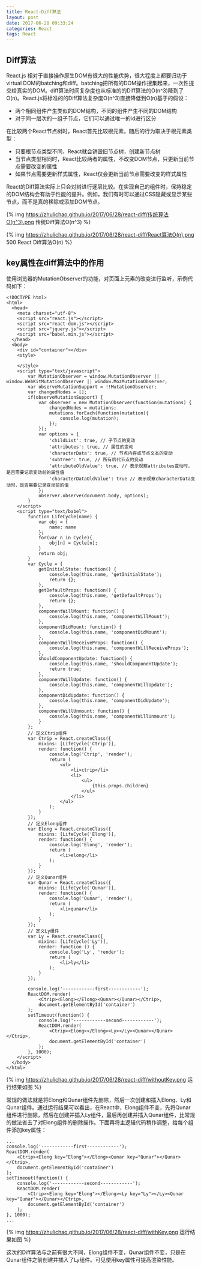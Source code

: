 ```yaml
---
title: React-Diff算法
layout: post
date: 2017-06-28 09:33:24
categories: React
tags: React
---
```


## Diff算法

React.js 相对于直接操作原生DOM有很大的性能优势，很大程度上都要归功于virtual DOM的batching和diff。batching把所有的DOM操作搜集起来，一次性提交给真实的DOM。diff算法时间复杂度也从标准的的Diff算法的O(n^3)降到了O(n)。React.js将标准的的Diff算法复杂度O(n^3)直接降低到O(n)基于的假设：

- 两个相同组件产生类似的DOM结构，不同的组件产生不同的DOM结构
- 对于同一层次的一组子节点，它们可以通过唯一的id进行区分

在比较两个React节点树时，React首先比较根元素，随后的行为取决于根元素类型：

- 只要根节点类型不同，React就会销毁旧节点树，创建新节点树
- 当节点类型相同时，React比较两者的属性，不改变DOM节点，只更新当前节点需要改变的属性
- 如果节点需要更新样式属性，React仅会更新当前节点需要改变的样式属性

React的Diff算法实际上只会对树进行逐层比较。在实现自己的组件时，保持稳定的DOM结构会有助于性能的提升。例如，我们有时可以通过CSS隐藏或显示某些节点，而不是真的移除或添加DOM节点。

{% img https://zhulichao.github.io/2017/06/28/react-diff/传统算法O(n^3).png 传统Diff算法O(n^3) %}

{% img https://zhulichao.github.io/2017/06/28/react-diff/React算法O(n).png 500 React Diff算法O(n) %}

## key属性在diff算法中的作用

使用浏览器的MutationObserver的功能，对页面上元素的改变进行监听，示例代码如下：

```
<!DOCTYPE html>
<html>
  <head>
    <meta charset="utf-8">
    <script src="react.js"></script>
    <script src="react-dom.js"></script>
    <script src="jquery.js"></script>
    <script src="babel.min.js"></script>
  </head>
  <body>
    <div id="container"></div>
    <style>

    </style>
    <script type="text/javascript">
        var MutationObserver = window.MutationObserver || window.WebKitMutationObserver || window.MozMutationObserver;
        var observeMutationSupport = !!MutationObserver;
        var changedNodes = [];
        if(observeMutationSupport) {
            var observer = new MutationObserver(function(mutations) {
                changedNodes = mutations;
                mutations.forEach(function(mutation){
                    console.log(mutation);
                });
            });
            var options = {
                'childList': true, // 子节点的变动
                'attributes': true, // 属性的变动
                'characterData': true, // 节点内容或节点文本的变动
                'subtree': true, // 所有后代节点的变动
                'attributeOldValue': true, // 表示观察attributes变动时，是否需要记录变动前的属性值
                'characterDataOldValue': true // 表示观察characterData变动时，是否需要记录变动前的值
            };
            observer.observe(document.body, options);
        }
    </script>
    <script type="text/babel">
        function LifeCycle(name) {
            var obj = {
                name: name
            };
            for(var n in Cycle){
                obj[n] = Cycle[n];
            }
            return obj;
        }
        var Cycle = {
            getInitialState: function() {
                console.log(this.name, 'getInitialState');
                return {};
            },
            getDefaultProps: function() {
                console.log(this.name, 'getDefaultProps');
                return {};
            },
            componentWillMount: function() {
                console.log(this.name, 'componentWillMount');
            },
            componentDidMount: function() {
                console.log(this.name, 'componentDidMount');
            },
            componentWillReceiveProps: function() {
                console.log(this.name, 'componentWillReceiveProps');
            },
            shouldComponentUpdate: function() {
                console.log(this.name, 'shouldComponentUpdate');
                return true;
            },
            componentWillUpdate: function() {
                console.log(this.name, 'componentWillUpdate');
            },
            componentDidUpdate: function() {
                console.log(this.name, 'componentDidUpdate');
            },
            componentWillUnmount: function() {
                console.log(this.name, 'componentWillUnmount');
            }
        };
        // 定义Ctrip组件
        var Ctrip = React.createClass({
            mixins: [LifeCycle('Ctrip')],
            render: function() {
                console.log('Ctrip', 'render');
                return (
                    <ul>
                        <li>ctrip</li>
                        <li>
                            <ul>
                                {this.props.children}
                            </ul>
                        </li>
                    </ul>
                );
            }
        });
        // 定义Elong组件
        var Elong = React.createClass({
            mixins: [LifeCycle('Elong')],
            render: function() {
                console.log('Elong', 'render');
                return (
                    <li>elong</li>
                );
            }
        });
        // 定义Qunar组件
        var Qunar = React.createClass({
            mixins: [LifeCycle('Qunar')],
            render: function() {
                console.log('Qunar', 'render');
                return (
                    <li>qunar</li>
                );
            }
        });
        // 定义Ly组件
        var Ly = React.createClass({
            mixins: [LifeCycle('Ly')],
            render: function () {
                console.log('Ly', 'render');
                return (
                    <li>ly</li>
                );
            }
        });

        console.log('------------first------------');
        ReactDOM.render(
            <Ctrip><Elong></Elong><Qunar></Qunar></Ctrip>,
            document.getElementById('container')
        );
        setTimeout(function() {
            console.log('------------second------------');
            ReactDOM.render(
                <Ctrip><Elong></Elong><Ly></Ly><Qunar></Qunar></Ctrip>,
                document.getElementById('container')
            );
        }, 1000);
    </script>
  </body>
</html>

```

{% img https://zhulichao.github.io/2017/06/28/react-diff/withoutKey.png 运行结果如图 %}

常规的做法就是将Elong和Qunar组件先删除，然后一次创建和插入Elong、Ly和Qunar组件。通过运行结果可以看出，在React中，Elong组件不变，先将Qunar组件进行删除，然后在创建并插入Ly组件，最后再创建并插入Qunar组件，比常规的做法省去了对Elong组件的删除操作。下面再将主逻辑代码稍作调整，给每个组件添加key属性：

```
...
console.log('------------first------------');
ReactDOM.render(
    <Ctrip><Elong key="Elong"></Elong><Qunar key="Qunar"></Qunar></Ctrip>,
    document.getElementById('container')
);
setTimeout(function() {
    console.log('------------second------------');
    ReactDOM.render(
        <Ctrip><Elong key="Elong"></Elong><Ly key="Ly"></Ly><Qunar key="Qunar"></Qunar></Ctrip>,
        document.getElementById('container')
    );
}, 1000);
...
```

{% img https://zhulichao.github.io/2017/06/28/react-diff/withKey.png 运行结果如图 %}

这次的Diff算法与之前有很大不同，Elong组件不变，Qunar组件不变，只是在Qunar组件之前创建并插入了Ly组件。可见使用key属性可提高渲染性能。
